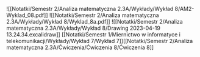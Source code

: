 ![[Notatki/Semestr 2/Analiza matematyczna 2.3A/Wykłady/Wykład 8/AM2-Wyklad_08.pdf]]
![[Notatki/Semestr 2/Analiza matematyczna 2.3A/Wykłady/Wykład 8/Wyklad_8a.pdf]]
![[Notatki/Semestr 2/Analiza matematyczna 2.3A/Wykłady/Wykład 8/Drawing 2023-04-19 13.24.34.excalidraw]]
[[Notatki/Semestr 1/Miernictwo w informatyce i telekomunikacji/Wykłady/Wykład 7/Wykład 7]][[Notatki/Semestr 2/Analiza matematyczna 2.3A/Ćwiczenia/Ćwiczenia 8/Ćwiczenia 8]]